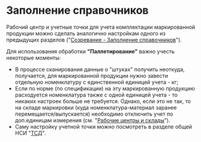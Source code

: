 # Заполнение справочников

Рабочий центр и учетные точки для учета комплектации маркированной
продукции можно сделать аналогично настройкам одного из предыдущих разделов
("[Созревание - Заполнение
справочников](../../SemiHardCheese/Maturation/DataFilling/readme.md)").

Для использования обработки **"Паллетирование"** важно учесть некоторые
моменты:

-   В процессе сканирования данные о "штуках" получить неоткуда,
    получается, для маркированной продукции нужно завести отдельную
    номенклатуру с единственной единицей учета - кг;
-   Если по норме (по спецификации) на эту маркированную продукцию
    расходуется номенклатура также с одной единицей учета - то никаких
    настроек больше не требуется. Однако, если это не так, то на складе
    маркировки (куда номенклатура-материал заранее
    перемещается/выпускается) необходимо отключить учет по доп.единицам
    измерения (см. "[Рабочие центры и
    склады](../../CommonInformation/Handbooks/WorkCentresAndWarehouses/WorkCentresAndWarehouses.md)").
-   Саму настройку учетной точки можно посмотреть в разделе общей НСИ
    "[ТСД](../../../../CommonInformation/ButtonOfAccountPoint/DataCollectionTerminal.md)".

